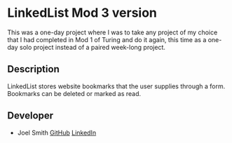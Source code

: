 # LinkedList Mod 3 version
This was a one-day project where I was to take any project of my choice that I had completed in Mod 1 of Turing and 
do it again, this time as a one-day solo project instead of a paired week-long project. 

## Description 
LinkedList stores website bookmarks that the user supplies through a form. Bookmarks can be deleted or marked as read. 

## Developer
* Joel Smith [GitHub](https://github.com/JoelSmith123) [LinkedIn](https://www.linkedin.com/in/joelsmith123/)
